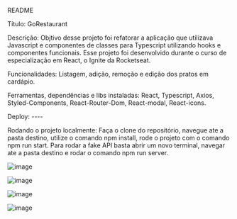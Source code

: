 README

Título: GoRestaurant

Descrição: Objtivo desse projeto foi refatorar a aplicação que utilizava Javascript e componentes de classes para Typescript utilizando hooks e componentes funcionais.
Esse projeto foi desenvolvido durante o curso de especialização em React, o Ignite da Rocketseat.

Funcionalidades: Listagem, adição, remoção e edição dos pratos em cardápio.

Ferramentas, dependências e libs instaladas: React, Typescript, Axios, Styled-Components, React-Router-Dom, React-modal, React-icons.

Deploy: ----

Rodando o projeto localmente: Faça o clone do repositório, navegue ate a pasta destino, utilize o comando npm install, rode o projeto com o comando npm run start.
Para rodar a fake API basta abrir um novo terminal, navegar ate a pasta destino e rodar o comando npm run server.

![image](https://user-images.githubusercontent.com/85243403/146827522-f1c168f2-0d34-45c8-b45a-29b64f23864d.png)

![image](https://user-images.githubusercontent.com/85243403/146827539-35f474b9-5b87-424f-b95b-e795829f331a.png)

![image](https://user-images.githubusercontent.com/85243403/146827567-17cc0035-faed-4261-8052-1610db1c2644.png)

![image](https://user-images.githubusercontent.com/85243403/146827595-291ff70e-eaf6-4424-9358-0ed3601595b8.png)

